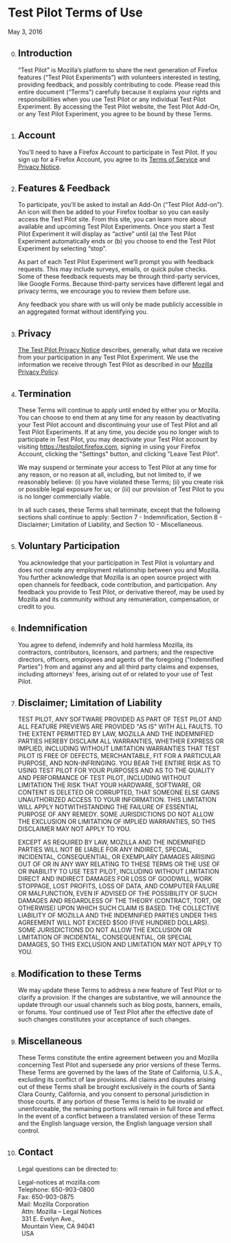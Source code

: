 # Test Pilot Terms of Use
May 3, 2016

0. ## Introduction
    “Test Pilot” is Mozilla’s platform to share the next generation of Firefox features (“Test Pilot Experiments”) with volunteers interested in testing, providing feedback, and possibly contributing to code.  Please read this entire document (“Terms”) carefully because it explains your rights and responsibilities when you use Test Pilot or any individual Test Pilot Experiment. By accessing the Test Pilot website, the Test Pilot Add-On, or any Test Pilot Experiment, you agree to be bound by these Terms.

0. ## Account
    You'll need to have a Firefox Account to participate in Test Pilot. If you sign up for a Firefox Account, you agree to its [Terms of Service](https://www.mozilla.org/en-US/about/legal/terms/services) and [Privacy Notice](https://www.mozilla.org/privacy/firefox-cloud).

0. ## Features & Feedback
    To participate, you’ll be asked to install an Add-On (“Test Pilot Add-on”).  An icon will then be added to your Firefox toolbar so you can easily access the Test Pilot site.  From this site, you can learn more about available and upcoming Test Pilot Experiments.  Once you start a Test Pilot Experiment it will display as “active” until (a) the Test Pilot Experiment automatically ends or (b) you choose to end the Test Pilot Experiment by selecting “stop”.

    As part of each Test Pilot Experiment we’ll prompt you with feedback requests.  This may include surveys, emails, or quick pulse checks.  Some of these feedback requests may be through third-party services, like Google Forms.  Because third-party services have different legal and privacy terms, we encourage you to review them before use.

    Any feedback you share with us will only be made publicly accessible in an aggregated format without identifying you.

0. ## Privacy
    [The Test Pilot Privacy Notice](https://testpilot.firefox.com/privacy) describes, generally, what data we receive from your participation in any Test Pilot Experiment. We use the information we receive through Test Pilot as described in our [Mozilla Privacy Policy](https://www.mozilla.org/privacy/).

0. ## Termination
    These Terms will continue to apply until ended by either you or Mozilla. You can choose to end them at any time for any reason by deactivating your Test Pilot account and  discontinuing your use of Test Pilot and all Test Pilot Experiments. If at any time, you decide you no longer wish to participate in Test Pilot, you may deactivate your Test Pilot account by visiting https://testpilot.firefox.com, signing in using your Firefox Account, clicking the "Settings" button, and clicking "Leave Test Pilot".

    We may suspend or terminate your access to Test Pilot at any time for any reason, or no reason at all, including, but not limited to, if we reasonably believe: (i) you have violated these Terms; (ii) you create risk or possible legal exposure for us; or (iii) our provision of Test Pilot to you is no longer commercially viable.

    In all such cases, these Terms shall terminate, except that the following sections shall continue to apply: Section 7 - Indemnification, Section 8 - Disclaimer; Limitation of Liability, and Section 10 - Miscellaneous.

0. ## Voluntary Participation
    You acknowledge that your participation in Test Pilot is voluntary and does not create any employment relationship between you and Mozilla.  You further acknowledge that Mozilla is an open source project with open channels for feedback, code contribution, and participation.  Any feedback you provide to Test Pilot, or derivative thereof, may be used by Mozilla and its community without any remuneration, compensation, or credit to you.

0. ## Indemnification
    You agree to defend, indemnify and hold harmless Mozilla, its contractors, contributors, licensors, and partners; and the respective directors, officers, employees and agents of the foregoing ("Indemnified Parties") from and against any and all third party claims and expenses, including attorneys' fees, arising out of or related to your use of Test Pilot.

0. ## Disclaimer; Limitation of Liability
    TEST PILOT, ANY SOFTWARE PROVIDED AS PART OF TEST PILOT AND ALL FEATURE PREVIEWS ARE PROVIDED "AS IS" WITH ALL FAULTS. TO THE EXTENT PERMITTED BY LAW, MOZILLA AND THE INDEMNIFIED PARTIES HEREBY DISCLAIM ALL WARRANTIES, WHETHER EXPRESS OR IMPLIED, INCLUDING WITHOUT LIMITATION WARRANTIES THAT TEST PILOT IS FREE OF DEFECTS, MERCHANTABLE, FIT FOR A PARTICULAR PURPOSE, AND NON-INFRINGING. YOU BEAR THE ENTIRE RISK AS TO USING TEST PILOT FOR YOUR PURPOSES AND AS TO THE QUALITY AND PERFORMANCE OF TEST PILOT, INCLUDING WITHOUT LIMITATION THE RISK THAT YOUR HARDWARE, SOFTWARE, OR CONTENT IS DELETED OR CORRUPTED, THAT SOMEONE ELSE GAINS UNAUTHORIZED ACCESS TO YOUR INFORMATION. THIS LIMITATION WILL APPLY NOTWITHSTANDING THE FAILURE OF ESSENTIAL PURPOSE OF ANY REMEDY. SOME JURISDICTIONS DO NOT ALLOW THE EXCLUSION OR LIMITATION OF IMPLIED WARRANTIES, SO THIS DISCLAIMER MAY NOT APPLY TO YOU.

    EXCEPT AS REQUIRED BY LAW, MOZILLA AND THE INDEMNIFIED PARTIES WILL NOT BE LIABLE FOR ANY INDIRECT, SPECIAL, INCIDENTAL, CONSEQUENTIAL, OR EXEMPLARY DAMAGES ARISING OUT OF OR IN ANY WAY RELATING TO THESE TERMS OR THE USE OF OR INABILITY TO USE TEST PILOT, INCLUDING WITHOUT LIMITATION DIRECT AND INDIRECT DAMAGES FOR LOSS OF GOODWILL, WORK STOPPAGE, LOST PROFITS, LOSS OF DATA, AND COMPUTER FAILURE OR MALFUNCTION, EVEN IF ADVISED OF THE POSSIBILITY OF SUCH DAMAGES AND REGARDLESS OF THE THEORY (CONTRACT, TORT, OR OTHERWISE) UPON WHICH SUCH CLAIM IS BASED. THE COLLECTIVE LIABILITY OF MOZILLA AND THE INDEMNIFIED PARTIES UNDER THIS AGREEMENT WILL NOT EXCEED $500 (FIVE HUNDRED DOLLARS). SOME JURISDICTIONS DO NOT ALLOW THE EXCLUSION OR LIMITATION OF INCIDENTAL, CONSEQUENTIAL, OR SPECIAL DAMAGES, SO THIS EXCLUSION AND LIMITATION MAY NOT APPLY TO YOU.

0. ## Modification to these Terms
    We may update these Terms to address a new feature of Test Pilot or to clarify a provision. If the changes are substantive, we will announce the update through our usual channels such as blog posts, banners, emails, or forums. Your continued use of Test Pilot after the effective date of such changes constitutes your acceptance of such changes.

0. ## Miscellaneous
    These Terms constitute the entire agreement between you and Mozilla concerning Test Pilot and supersede any prior versions of these Terms. These Terms are governed by the laws of the State of California, U.S.A., excluding its conflict of law provisions. All claims and disputes arising out of  these Terms shall be brought exclusively in the courts of Santa Clara County, California, and you consent to personal jurisdiction in those courts. If any portion of these Terms is held to be invalid or unenforceable, the remaining portions will remain in full force and effect. In the event of a conflict between a translated version of these Terms and the English language version, the English language version shall control.

0. ## Contact
    Legal questions can be directed to:

    Legal-notices at mozilla.com  
    Telephone: 650-903-0800  
    Fax: 650-903-0875  
    Mail: Mozilla Corporation  
      &nbsp; Attn: Mozilla – Legal Notices  
      &nbsp; 331 E. Evelyn Ave.,  
      &nbsp; Mountain View, CA 94041  
      &nbsp; USA  
